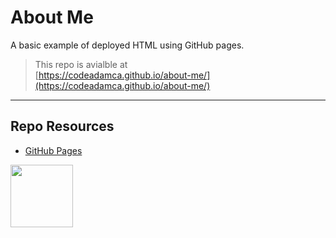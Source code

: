 # About Me

A basic example of deployed HTML using GitHub pages.

> This repo is avialble at  
> [https://codeadamca.github.io/about-me/](https://codeadamca.github.io/about-me/)

---

## Repo Resources

- [GitHub Pages](https://pages.github.com/)

<a href="https://codeadam.ca">
<img src="https://codeadam.ca/images/code-block.png" width="100">
</a>

